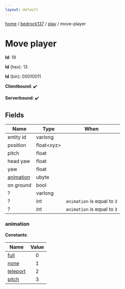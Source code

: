 ```yaml
---
layout: default
---
```


[home](/)  /  [bedrock137](/protocol/bedrock137)  /  [play](/protocol/bedrock137/play)  /  move-player

# Move player

**Id**: 19

**Id** (hex): 13

**Id** (bin): 00010011

**Clientbound**: ✔️

**Serverbound**: ✔️

## Fields

Name | Type | When
---|---|:---:
entity id | varlong | 
position | float&lt;xyz&gt; | 
pitch | float | 
head yaw | float | 
yaw | float | 
[animation](#animation) | ubyte | 
on ground | bool | 
? | varlong | 
? | int | <code>animation</code> is equal to <code>3</code>
? | int | <code>animation</code> is equal to <code>3</code>

### animation

**Constants**:

Name | Value
---|:---:
[full](animation_full) | 0
[none](animation_none) | 1
[teleport](animation_teleport) | 2
[pitch](animation_pitch) | 3
